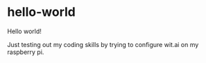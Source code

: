 # hello-world

Hello world!

Just testing out my coding skills by trying to configure wit.ai on my raspberry pi.
